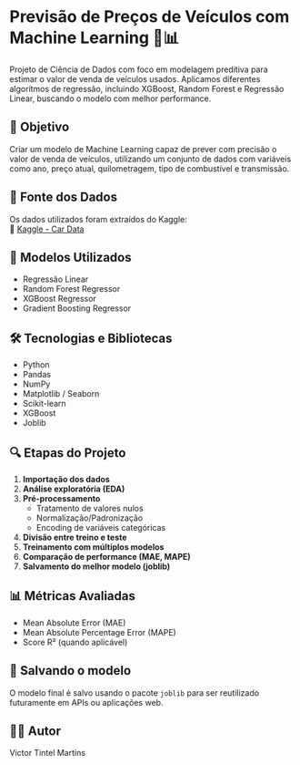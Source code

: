 # Previsão de Preços de Veículos com Machine Learning 🚗📊

Projeto de Ciência de Dados com foco em modelagem preditiva para estimar o valor de venda de veículos usados. Aplicamos diferentes algoritmos de regressão, incluindo XGBoost, Random Forest e Regressão Linear, buscando o modelo com melhor performance.

## 📌 Objetivo

Criar um modelo de Machine Learning capaz de prever com precisão o valor de venda de veículos, utilizando um conjunto de dados com variáveis como ano, preço atual, quilometragem, tipo de combustível e transmissão.

## 📁 Fonte dos Dados

Os dados utilizados foram extraídos do Kaggle:  
🔗 [Kaggle - Car Data](https://www.kaggle.com/datasets/athirags/car-data)

## 🧠 Modelos Utilizados

- Regressão Linear
- Random Forest Regressor
- XGBoost Regressor
- Gradient Boosting Regressor

## 🛠️ Tecnologias e Bibliotecas

- Python
- Pandas
- NumPy
- Matplotlib / Seaborn
- Scikit-learn
- XGBoost
- Joblib

## 🔍 Etapas do Projeto

1. **Importação dos dados**
2. **Análise exploratória (EDA)**
3. **Pré-processamento**
   - Tratamento de valores nulos
   - Normalização/Padronização
   - Encoding de variáveis categóricas
4. **Divisão entre treino e teste**
5. **Treinamento com múltiplos modelos**
6. **Comparação de performance (MAE, MAPE)**
7. **Salvamento do melhor modelo (joblib)**

## 📊 Métricas Avaliadas

- Mean Absolute Error (MAE)
- Mean Absolute Percentage Error (MAPE)
- Score R² (quando aplicável)

## 💾 Salvando o modelo

O modelo final é salvo usando o pacote `joblib` para ser reutilizado futuramente em APIs ou aplicações web.

## 🙋‍♂️ Autor

Victor Tintel Martins  



